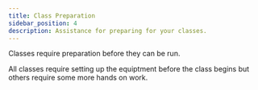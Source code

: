 ```yaml
---
title: Class Preparation
sidebar_position: 4
description: Assistance for preparing for your classes.
---
```


Classes require preparation before they can be run.

All classes require setting up the equiptment before the class begins but others require some more hands on work.
